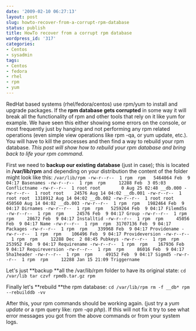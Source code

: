 ```yaml
---
date: '2009-02-10 06:27:13'
layout: post
slug: howto-recover-from-a-corrupt-rpm-database
status: publish
title: HowTo recover from a corrupt rpm database
wordpress_id: '317'
categories:
- Centos
- sysadmin
tags:
- Centos
- fedora
- rhel
- rpm
- yum
---
```


RedHat based systems (rhel/fedora/centos) use rpm/yum to install and upgrade packages. If the **rpm database gets corrupted** in some way it will break all the functionality of rpm and other tools that rely on it like yum for example. We have seen this either showing some errors on the console, or most frequently just by hanging and not performing any rpm related operations (even simple view operations like rpm -qa, or yum update, etc.). You will have to kill the processes and then find a way to rebuild your rpm database. _This post will show how to rebuild your rpm database and bring back to life your rpm command._

First we need to **backup our existing database** (just in case); this is located in **/var/lib/rpm** and depending on your distribution the content of the folder might look like this:
`/var/lib/rpm
-rw-r--r--  1 rpm  rpm   5464064 Feb  9 04:17 Basenames
-rw-r--r--  1 rpm  rpm     12288 Feb  3 05:03 Conflictname
-rw-r--r--  1 root root        0 Aug 25 02:48 __db.000
-rw-r--r--  1 root root    24576 Aug 14 04:02 __db.001
-rw-r--r--  1 root root  1318912 Aug 14 04:02 __db.002
-rw-r--r--  1 root root   450560 Aug 14 04:02 __db.003
-rw-r--r--  1 rpm  rpm   1982464 Feb  9 04:17 Dirnames
-rw-r--r--  1 rpm  rpm   5259264 Feb  9 04:17 Filemd5s
-rw-r--r--  1 rpm  rpm     24576 Feb  9 04:17 Group
-rw-r--r--  1 rpm  rpm     28672 Feb  9 04:17 Installtid
-rw-r--r--  1 rpm  rpm     45056 Feb  9 04:17 Name
-rw-r--r--  1 rpm  rpm  31707136 Feb  9 04:17 Packages
-rw-r--r--  1 rpm  rpm    339968 Feb  9 04:17 Providename
-rw-r--r--  1 rpm  rpm    106496 Feb  9 04:17 Provideversion
-rw-r--r--  1 rpm  rpm     12288 Dec  2 08:45 Pubkeys
-rw-r--r--  1 rpm  rpm    253952 Feb  9 04:17 Requirename
-rw-r--r--  1 rpm  rpm    167936 Feb  9 04:17 Requireversion
-rw-r--r--  1 rpm  rpm     86016 Feb  9 04:17 Sha1header
-rw-r--r--  1 rpm  rpm     49152 Feb  9 04:17 Sigmd5
-rw-r--r--  1 rpm  rpm     12288 Jan 15 21:09 Triggername`

Let's just **backup **all the /var/lib/rpm folder to have its original state:
`cd /var/lib
tar czvf rpmdb.tar.gz rpm`

Finally let's **rebuild **the rpm database:
`cd /var/lib/rpm
rm -f __db*
rpm --rebuilddb -vv`

After this, your rpm commands should be working again. (just try a _yum update_ or a rpm query like: _rpm -qa php_). If this will not fix it try to see what error messages you got from the above commands or from your system logs.
